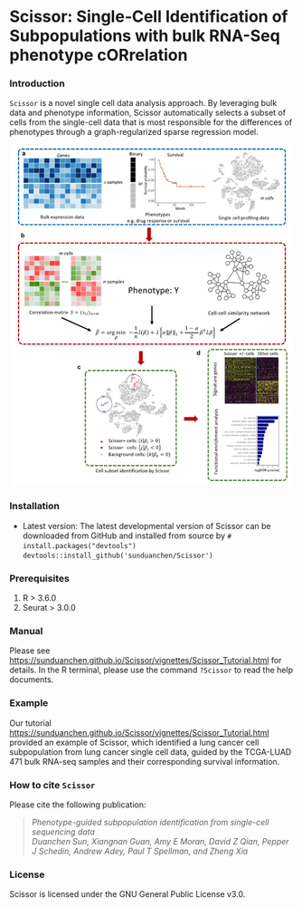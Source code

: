 # Scissor: Single-Cell Identification of Subpopulations with bulk RNA-Seq phenotype cORrelation #

### Introduction ###
`Scissor` is a novel single cell data analysis approach. By leveraging bulk data and phenotype information, Scissor automatically selects a subset of cells from the single-cell data that is most responsible for the differences of phenotypes through a graph-regularized sparse regression model.

<p align="center">
<img src=Figure_Method.jpg height="602" width="500">
</p>

### Installation ###
* Latest version: The latest developmental version of Scissor can be downloaded from GitHub and installed from source by
`# install.packages("devtools")`  
`devtools::install_github('sunduanchen/Scissor')`

### Prerequisites ###
1. R > 3.6.0
2. Seurat > 3.0.0

### Manual ###
Please see https://sunduanchen.github.io/Scissor/vignettes/Scissor_Tutorial.html for details. In the R terminal, please use the command `?Scissor` to read the help documents.

### Example ###
Our tutorial https://sunduanchen.github.io/Scissor/vignettes/Scissor_Tutorial.html provided an example of Scissor, which identified a lung cancer cell subpopulation from lung cancer single cell data, guided by the TCGA-LUAD 471 bulk RNA-seq samples and their corresponding survival information.

### How to cite `Scissor` ###
Please cite the following publication:

> *Phenotype-guided subpopulation identification from single-cell sequencing data  
Duanchen Sun, Xiangnan Guan, Amy E Moran, David Z Qian, Pepper J Schedin, Andrew Adey, Paul T Spellman, and Zheng Xia*<br />

### License ###
Scissor is licensed under the GNU General Public License v3.0.
